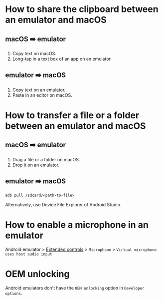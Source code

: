 # How to share the clipboard between an emulator and macOS
## macOS ➡️ emulator
1. Copy text on macOS.
1. Long-tap in a text box of an app on an emulator.

## emulator ➡️ macOS
1. Copy text on an emulator.
1. Paste in an editor on macOS.

# How to transfer a file or a folder between an emulator and macOS
## macOS ➡️ emulator
1. Drag a file or a folder on macOS.
1. Drop it on an emulator.

## emulator ➡️ macOS
```shell
adb pull /sdcard/<path-to-file>
```

Alternatively, use Device File Explorer of Android Studio.

# How to enable a microphone in an emulator
Android emulator > [Extended controls](https://developer.android.com/studio/run/emulator-extended-controls)  > `Microphone` > `Virtual microphone uses host audio input`

# OEM unlocking
Android emulators don't have the `OEM unlocking` option in `Developer options`.

